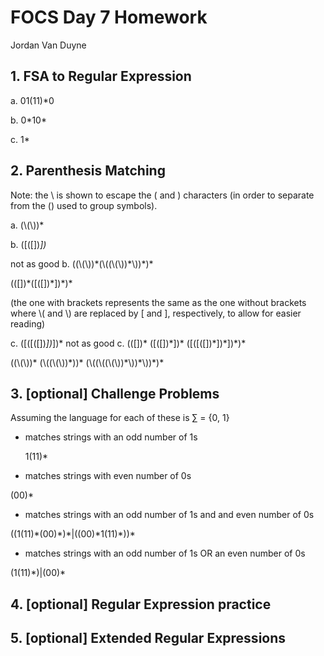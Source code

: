 # FOCS Day 7 Homework
Jordan Van Duyne

## 1. FSA to Regular Expression

a. 01(11)\*0

b. 0\*10\*

c. 1\*

## 2. Parenthesis Matching

Note: the \ is shown to escape the ( and ) characters (in order to separate from the () used to group symbols).

a. (\\(\\))\*

b. ([([])*])*

not as good
b. ((\\(\\))\*(\\((\\(\\))\*\\))\*)\*

(([])\*([([])\*])\*)\*

(the one with brackets represents the same as the one without brackets where \\( and \\) are replaced by [ and ], respectively, to allow for easier reading)

c. ([([([])*])*])*
not as good
c. (([])\* ([([])\*])\* ([([([])\*])\*])\*)\*

((\\(\\))\* (\\((\\(\\))\*\))\* (\\((\\((\\(\\))\*\\))\*\\))\*)\*

## 3. [optional] Challenge Problems
Assuming the language for each of these is ∑ = {0, 1}

* matches strings with an odd number of 1s

  1(11)\*

* matches strings with even number of 0s

 (00)\*

* matches strings with an odd number of 1s and and even number of 0s

 ((1(11)\*(00)\*)\*|((00)\*1(11)\*))\*

* matches strings with an odd number of 1s OR an even number of 0s

 (1(11)\*)|(00)\*

## 4. [optional] Regular Expression practice

## 5. [optional] Extended Regular Expressions
